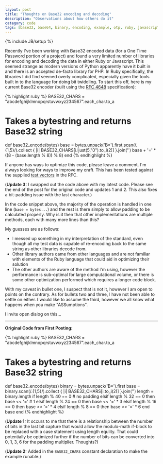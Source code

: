 ```yaml
---
layout: post
title: "Thoughts on Base32 encoding and decoding"
description: "Observations about how others do it"
category: code
tags: [base32, base64, binary, encoding, example, otp, ruby, javascript]
---
```

{% include JB/setup %}

Recently I've been working with Base32 encoded data (for a One Time Password portion of a project)
and found a very limited number of libraries for encoding and decoding the data in either Ruby or
Javascript. This seemed strange as modern versions of Python apparently have it built in and there
is an accepted de-facto library for PHP. In Ruby specifically, the libraries I did find seemed
overly complicated, especially given the tools built in to the language for doing bit twiddling. To
start this off, here is my current Base32 encoder (built using the [RFC 4648][] specification):

{% highlight ruby %}
BASE32_CHARS = "abcdefghijklmnopqrstuvwxyz234567".each_char.to_a

# Takes a bytestring and returns Base32 string
def base32_encode(bytes)
  base = bytes.unpack('B*').first.scan(/.{1,5}/).collect { |i|
    BASE32_CHARS[i.ljust(5,"0").to_i(2)]
  }.join('')
  base + '=' * ((8 - (base.length % 8)) % 8)
end
{% endhighlight %}

If anyone has ways to optimize this code, please leave a comment. I'm always looking
for ways to improve my craft. This has been tested against the supplied [test vectors][] in the RFC.

(**Update 3:** I swapped out the code above with my latest code. Please see the end of the post for
the original code and updates 1 and 2. This also fixes a bit-padding issue with the last character.)

In the code snippet above, the majority of the operation is handled in one line (`base = bytes...`)
and the rest is there simply to allow padding to be calculated properly. Why is it then that other
implementations are multiple methods, each with many more lines than this?

My guesses are as follows:

* I messed up something in my interpretation of the standard, even though all my test data is
  capable of re-encoding back to the same string as other libraries decode from.
* Other library authors came from other languages and are not familiar with elements of the Ruby
  language that could aid in optimizing their solution
* The other authors are aware of the method I'm using, however the performance is sub-optimal for
  large computational volume, or there is some other optimization performed which requires a longer
  code block.

With my caveat in bullet one, I suspect that is not it, however I am open to points on the contrary.
As for bullets two and three, I have not been able to settle on either. I would like to assume the
third, however we all know what happens when you make "ASSumptions".

I invite open dialog on this...

[rfc 4648]: http://tools.ietf.org/html/rfc4648#page-8
[test vectors]: http://tools.ietf.org/html/rfc4648#section-10

----

**Original Code from First Posting:**

{% highlight ruby %}
BASE32_CHARS = "abcdefghijklmnopqrstuvwxyz234567".each_char.to_a

# Takes a bytestring and returns Base32 string
def base32_encode(bytes)
  binary = bytes.unpack('B*').first
  base = binary.scan(/.{1,5}/).collect { |i| BASE32_CHARS[i.to_i(2)] }.join('')
  length = binary.length
  if    length % 40 == 0 # no padding
  elsif length % 32 == 0 then base << '=' # 1
  elsif length % 24 == 0 then base << '=' * 3
  elsif length % 16 == 0 then base << '=' * 4
  elsif length %  8 == 0 then base << '=' * 6
  end
  base
end
{% endhighlight %}

(**Update 1:** It occurs to me that there is a relationship between the number of bits in the last bit
capture that would allow the modulo-math if-block to be replaced with a case statement using length
equlity. That could potentially be optimized further if the number of bits can be converted into 0,
1, 3, 6 for the padding multiplier. Thoughts?)

(**Update 2:** Added in the `BASE32_CHARS` constant declaration to make the example runable.)
